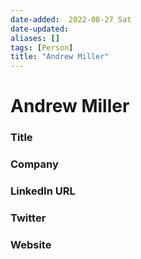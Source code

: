 ```yaml
---
date-added:  2022-08-27 Sat
date-updated: 
aliases: []
tags: [Person]
title: "Andrew Miller"
---
```


# Andrew Miller

### Title


### Company


### LinkedIn URL


### Twitter


### Website






